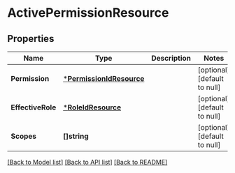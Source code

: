 # ActivePermissionResource

## Properties
Name | Type | Description | Notes
------------ | ------------- | ------------- | -------------
**Permission** | [***PermissionIdResource**](PermissionIdResource.md) |  | [optional] [default to null]
**EffectiveRole** | [***RoleIdResource**](RoleIdResource.md) |  | [optional] [default to null]
**Scopes** | **[]string** |  | [optional] [default to null]

[[Back to Model list]](../README.md#documentation-for-models) [[Back to API list]](../README.md#documentation-for-api-endpoints) [[Back to README]](../README.md)


